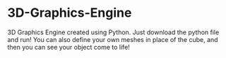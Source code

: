 # 3D-Graphics-Engine
3D Graphics Engine created using Python.
Just download the python file and run! You can also define your own meshes in place of the cube,
and then you can see your object come to life!

